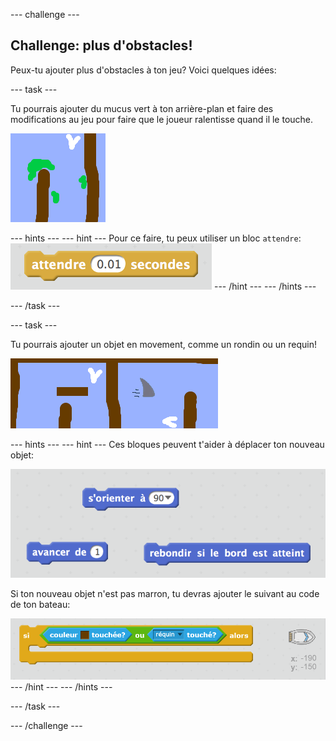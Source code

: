 \--- challenge \---

## Challenge: plus d'obstacles!

Peux-tu ajouter plus d'obstacles à ton jeu? Voici quelques idées:

\--- task \---

Tu pourrais ajouter du mucus vert à ton arrière-plan et faire des modifications au jeu pour faire que le joueur ralentisse quand il le touche.

![screenshot](images/boat-algae.png)

\--- hints \--- \--- hint \--- Pour ce faire, tu peux utiliser un bloc `attendre`: ![screenshot](images/boat-slime-blocks.png) \--- /hint \--- \--- /hints \---

\--- /task \---

\--- task \---

Tu pourrais ajouter un objet en movement, comme un rondin ou un requin!

![screenshot](images/boat-obstacles.png)

\--- hints \--- \--- hint \--- Ces bloques peuvent t'aider à déplacer ton nouveau objet:

![screenshot](images/boat-moving-blocks.png)

Si ton nouveau objet n'est pas marron, tu devras ajouter le suivant au code de ton bateau:

![screenshot](images/boat-moving-blocks2.png) \--- /hint \--- \--- /hints \---

\--- /task \---

\--- /challenge \---